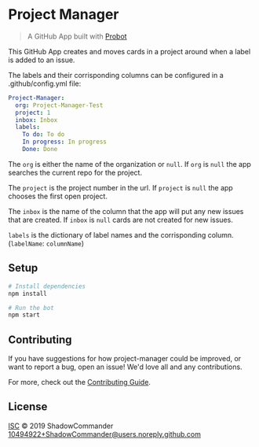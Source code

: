 # Project Manager

> A GitHub App built with [Probot](https://github.com/probot/probot)

This GitHub App creates and moves cards in a project around when a label is added to an issue.

The labels and their corrisponding columns can be configured in a .github/config.yml file:

```yaml
Project-Manager:
  org: Project-Manager-Test
  project: 1
  inbox: Inbox
  labels:
    To do: To do
    In progress: In progress
    Done: Done
```

The `org` is either the name of the organization or `null`. If `org` is `null` the app searches the current repo for the project.

The `project` is the project number in the url. If `project` is `null` the app chooses the first open project.

The `inbox` is the name of the column that the app will put any new issues that are created. If `inbox` is `null` cards are not created for new issues.

`labels` is the dictionary of label names and the corrisponding column. (`labelName`: `columnName`)

## Setup

```sh
# Install dependencies
npm install

# Run the bot
npm start
```

## Contributing

If you have suggestions for how project-manager could be improved, or want to report a bug, open an issue! We'd love all and any contributions.

For more, check out the [Contributing Guide](CONTRIBUTING.md).

## License

[ISC](LICENSE) © 2019 ShadowCommander <10494922+ShadowCommander@users.noreply.github.com>
